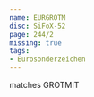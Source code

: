 ```yaml
---
name: EURGROTM
disc: SiFoX-52
page: 244/2
missing: true
tags:
- Eurosonderzeichen
---
```

matches GROTMIT

